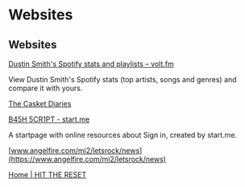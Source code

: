 # Websites

## Websites

[Dustin Smith's Spotify stats and playlists – volt.fm](https://volt.fm/user/ntosx6jkxgxmyadb)

View Dustin Smith's Spotify stats (top artists, songs and genres) and compare it with yours.

[The Casket Diaries](https://www.thecasketdiaries.com)

[B45H 5CR1PT - start.me](https://start.me/p/5vn0Qq/b45h-5cr1pt)

A startpage with online resources about Sign in, created by start.me.

[www.angelfire.com/mi2/letsrock/news](https://www.angelfire.com/mi2/letsrock/news)

[Home | HIT THE RESET](https://www.hitthereset.org)
